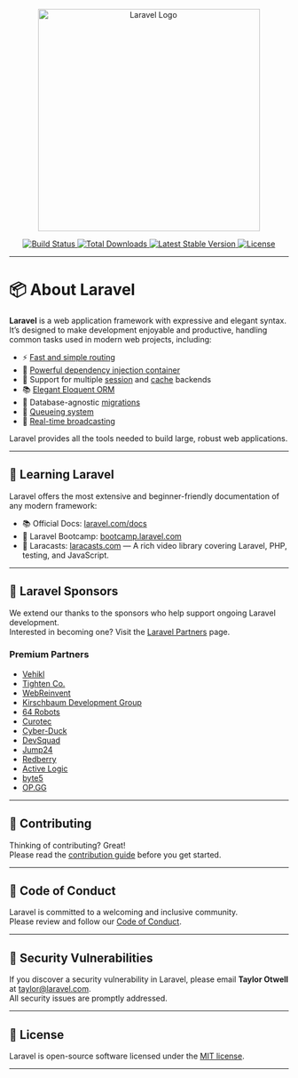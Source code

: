 <p align="center">
  <a href="https://laravel.com" target="_blank">
    <img src="https://raw.githubusercontent.com/laravel/art/master/logo-lockup/5%20SVG/2%20CMYK/1%20Full%20Color/laravel-logolockup-cmyk-red.svg" width="400" alt="Laravel Logo">
  </a>
</p>

<p align="center">
  <a href="https://github.com/laravel/framework/actions">
    <img src="https://github.com/laravel/framework/workflows/tests/badge.svg" alt="Build Status">
  </a>
  <a href="https://packagist.org/packages/laravel/framework">
    <img src="https://img.shields.io/packagist/dt/laravel/framework" alt="Total Downloads">
  </a>
  <a href="https://packagist.org/packages/laravel/framework">
    <img src="https://img.shields.io/packagist/v/laravel/framework" alt="Latest Stable Version">
  </a>
  <a href="https://packagist.org/packages/laravel/framework">
    <img src="https://img.shields.io/packagist/l/laravel/framework" alt="License">
  </a>
</p>

---

# 📦 About Laravel

**Laravel** is a web application framework with expressive and elegant syntax.  
It’s designed to make development enjoyable and productive, handling common tasks used in modern web projects, including:

- ⚡ [Fast and simple routing](https://laravel.com/docs/routing)
- 💉 [Powerful dependency injection container](https://laravel.com/docs/container)
- 💾 Support for multiple [session](https://laravel.com/docs/session) and [cache](https://laravel.com/docs/cache) backends
- 📚 [Elegant Eloquent ORM](https://laravel.com/docs/eloquent)
- 🧱 Database-agnostic [migrations](https://laravel.com/docs/migrations)
- 🧵 [Queueing system](https://laravel.com/docs/queues)
- 📡 [Real-time broadcasting](https://laravel.com/docs/broadcasting)

Laravel provides all the tools needed to build large, robust web applications.

---

## 📘 Learning Laravel

Laravel offers the most extensive and beginner-friendly documentation of any modern framework:

- 📚 Official Docs: [laravel.com/docs](https://laravel.com/docs)
- 🚀 Laravel Bootcamp: [bootcamp.laravel.com](https://bootcamp.laravel.com)
- 🎥 Laracasts: [laracasts.com](https://laracasts.com) — A rich video library covering Laravel, PHP, testing, and JavaScript.

---

## 💎 Laravel Sponsors

We extend our thanks to the sponsors who help support ongoing Laravel development.  
Interested in becoming one? Visit the [Laravel Partners](https://partners.laravel.com) page.

### Premium Partners

- [Vehikl](https://vehikl.com/)
- [Tighten Co.](https://tighten.co)
- [WebReinvent](https://webreinvent.com/)
- [Kirschbaum Development Group](https://kirschbaumdevelopment.com)
- [64 Robots](https://64robots.com)
- [Curotec](https://www.curotec.com/services/technologies/laravel/)
- [Cyber-Duck](https://cyber-duck.co.uk)
- [DevSquad](https://devsquad.com/hire-laravel-developers)
- [Jump24](https://jump24.co.uk)
- [Redberry](https://redberry.international/laravel/)
- [Active Logic](https://activelogic.com)
- [byte5](https://byte5.de)
- [OP.GG](https://op.gg)

---

## 🤝 Contributing

Thinking of contributing? Great!  
Please read the [contribution guide](https://laravel.com/docs/contributions) before you get started.

---

## 🧾 Code of Conduct

Laravel is committed to a welcoming and inclusive community.  
Please review and follow our [Code of Conduct](https://laravel.com/docs/contributions#code-of-conduct).

---

## 🔐 Security Vulnerabilities

If you discover a security vulnerability in Laravel, please email **Taylor Otwell** at [taylor@laravel.com](mailto:taylor@laravel.com).  
All security issues are promptly addressed.

---

## 📄 License

Laravel is open-source software licensed under the [MIT license](https://opensource.org/licenses/MIT).

---
